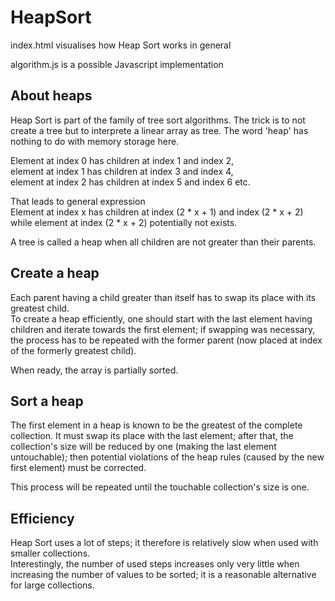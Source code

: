 # HeapSort

index.html visualises how Heap Sort works in general

algorithm.js is a possible Javascript implementation

## About heaps
Heap Sort is part of the family of tree sort algorithms.
The trick is to not create a tree but to interprete a linear array as tree.
The word 'heap' has nothing to do with memory storage here.

Element at index 0 has children at index 1 and index 2,  
element at index 1 has children at index 3 and index 4,  
element at index 2 has children at index 5 and index 6 etc.

That leads to general expression  
Element at index x has children at index (2 * x + 1) and index (2 * x + 2)  
while element at index (2 * x + 2) potentially not exists.

A tree is called a heap when all children are not greater than their parents.

## Create a heap
Each parent having a child greater than itself has to swap its place with its greatest child.  
To create a heap efficiently, one should start with the last element having children
and iterate towards the first element;
if swapping was necessary, the process has to be repeated
with the former parent (now placed at index of the formerly greatest child).

When ready, the array is partially sorted.

## Sort a heap
The first element in a heap is known to be the greatest of the complete collection.
It must swap its place with the last element; after that, the collection's size
will be reduced by one (making the last element untouchable); then potential
violations of the heap rules (caused by the new first element) must be corrected.

This process will be repeated until the touchable collection's size is one.

## Efficiency
Heap Sort uses a lot of steps; it therefore is
relatively slow when used with smaller collections.  
Interestingly, the number of used steps increases only very little
when increasing the number of values to be sorted;
it is a reasonable alternative for large collections.
